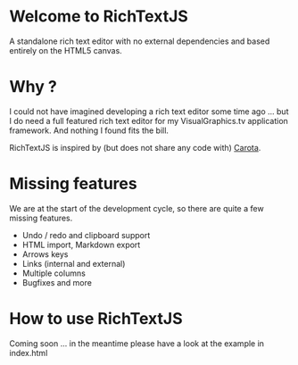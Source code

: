 # Welcome to RichTextJS
A standalone rich text editor with no external dependencies and based entirely on the HTML5 canvas.

# Why ?
I could not have imagined developing a rich text editor some time ago ... but I do need a full featured rich text editor for my VisualGraphics.tv application framework. And nothing I found fits the bill.

RichTextJS is inspired by (but does not share any code with) [Carota](https://github.com/danielearwicker/carota).

# Missing features
We are at the start of the development cycle, so there are quite a few missing features.

* Undo / redo and clipboard support
* HTML import, Markdown export
* Arrows keys
* Links (internal and external)
* Multiple columns
* Bugfixes and more

# How to use RichTextJS
Coming soon ... in the meantime please have a look at the example in index.html